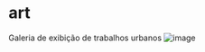 # art
Galeria de exibição de trabalhos urbanos
![image](https://user-images.githubusercontent.com/49321593/233843952-6d78aad2-0082-48c1-90d7-09a1fb9af71c.png)
